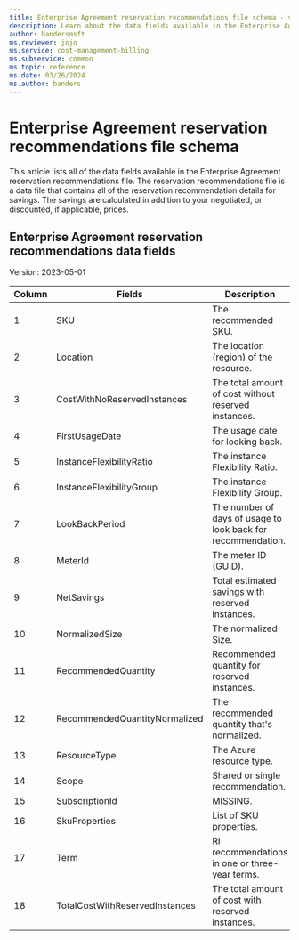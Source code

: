 ```yaml
---
title: Enterprise Agreement reservation recommendations file schema - version 2023-05-01
description: Learn about the data fields available in the Enterprise Agreement reservation recommendations file.
author: bandersmsft
ms.reviewer: jojo
ms.service: cost-management-billing
ms.subservice: common
ms.topic: reference
ms.date: 03/26/2024
ms.author: banders
---
```


# Enterprise Agreement reservation recommendations file schema

This article lists all of the data fields available in the Enterprise Agreement reservation recommendations file. The reservation recommendations file is a data file that contains all of the reservation recommendation details for savings. The savings are calculated in addition to your negotiated, or discounted, if applicable, prices.

## Enterprise Agreement reservation recommendations data fields

Version: 2023-05-01

| Column |Fields|Description|
|---|------|------|
| 1 |SKU|The recommended SKU.|
| 2 |Location|The location (region) of the resource.|
| 3 |CostWithNoReservedInstances|The total amount of cost without reserved instances.|
| 4 |FirstUsageDate|The usage date for looking back.|
| 5 |InstanceFlexibilityRatio|The instance Flexibility Ratio.|
| 6 |InstanceFlexibilityGroup|The instance Flexibility Group.|
| 7 |LookBackPeriod|The number of days of usage to look back for recommendation.|
| 8 |MeterId|The meter ID (GUID).|
| 9 |NetSavings|Total estimated savings with reserved instances.|
| 10 |NormalizedSize|The normalized Size.|
| 11 |RecommendedQuantity|Recommended quantity for reserved instances.|
| 12 |RecommendedQuantityNormalized|The recommended quantity that's normalized.|
| 13 |ResourceType|The Azure resource type.|
| 14 |Scope|Shared or single recommendation.|
| 15 |SubscriptionId|MISSING.|
| 16 |SkuProperties|List of SKU properties.|
| 17 |Term|RI recommendations in one or three-year terms.|
| 18 |TotalCostWithReservedInstances|The total amount of cost with reserved instances.|
